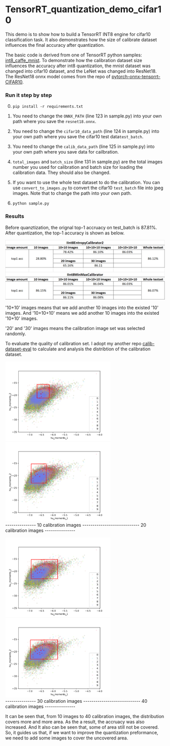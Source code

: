 # TensorRT_quantization_demo_cifar10
This demo is to show how to build a TensorRT INT8 engine for cifar10 classification task. 
It also demonstrates how the size of calibrate dataset influences the final accuracy after quantization.


The basic code is derived from one of TensorRT python samples: [int8_caffe_mnist](https://github.com/NVIDIA/TensorRT/tree/master/samples/python/int8_caffe_mnist).
To demonstrate how the calibration dataset size influences the accuracy after int8 quantization, 
the mnist dataset was changed into cifar10 dataset, and the LeNet was changed into ResNet18.
The ResNet18 onnx model comes from the repo of [pytorch-onnx-tensorrt-CIFAR10](https://github.com/shiyongming/pytorch-onnx-tensorrt-CIFAR10).


### Run it step by step
0. ```pip install -r requirements.txt``` 
1. You need to change the `ONNX_PATH` (line 123 in sample.py) into your own path where you save the `resnet18.onnx`.
2. You need to change the `cifar10_data_path` (line 124 in sample.py) into your own path where you save the cifar10 test data`test_batch`.
3. You need to change the `calib_data_path` (line 125 in sample.py) into your own path where you save data for cailbration.
4. `total_images` and `batch_size` (line 131 in sample.py) are the total images number you used for calibration and batch size for loading the calibration data. 
   They should also be changed.
    
5. If you want to use the whole test dataset to do the calibration. You can use `convert_to_images.py` to convert the cifar10 `test_batch` file into jpeg images. 
   Note that to change the path into your own path.

6. ```python sample.py```


### Results
Before quanztization, the orignal top-1 accruacy on test_batch is 87.81%. After quantization, the top-1 accuracy is shown as below.

![img.png](img.png)

'10+10' images means that we add another 10 images into the existed '10' images. And '10+10+10' means we add another 10 images into the existed '10+10' images. 

'20' and '30' images means the calibration image set was selected randomly.

To evaluate the quality of calibration set. I adopt my another repo [calib-dataset-eval](https://github.com/shiyongming/TensorRT_quantization_demo_cifar10) 
to calculate and analysis the distribtion of the calibration dataset.



<img src="cifar10_data/calib_dataset_10.png" height="250" alt="calib number = 10"/> <img src="cifar10_data/calib_dataset_20.png" height="250" alt="calib number = 20"/><br/>
--------------- 10 calibration images ---------------------------- 20 calibration images ---------------<br/>

<img src="cifar10_data/calib_dataset_30.png" height="250" alt="calib number = 30"/> <img src="cifar10_data/calib_dataset_40.png" height="250" alt="calib number = 40"/><br/>
--------------- 30 calibration images ---------------------------- 40 calibration images ---------------<br/>

It can be seen that, from 10 images to 40 calibration images, the distribution covers more and more area.
As the a result, the accruacy was also increased. And It also can be seen that, some of area still not be covered.
So, it guides us that, if we want to improve the quantization preformance, we need to add some images to cover the uncovered area.